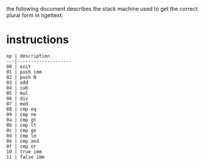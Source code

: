 the following document describes the stack machine used to get the correct plural form in ngettext.

# instructions

```
op | description
---|--------------------
00 | exit
01 | push imm
02 | push N
03 | add
04 | sub
05 | mul
06 | div
07 | mod
08 | cmp eq
09 | cmp ne
0a | cmp gt
0b | cmp lt
0c | cmp ge
0d | cmp le
0e | cmp and
0f | cmp or
10 | true imm
11 | false imm
```

